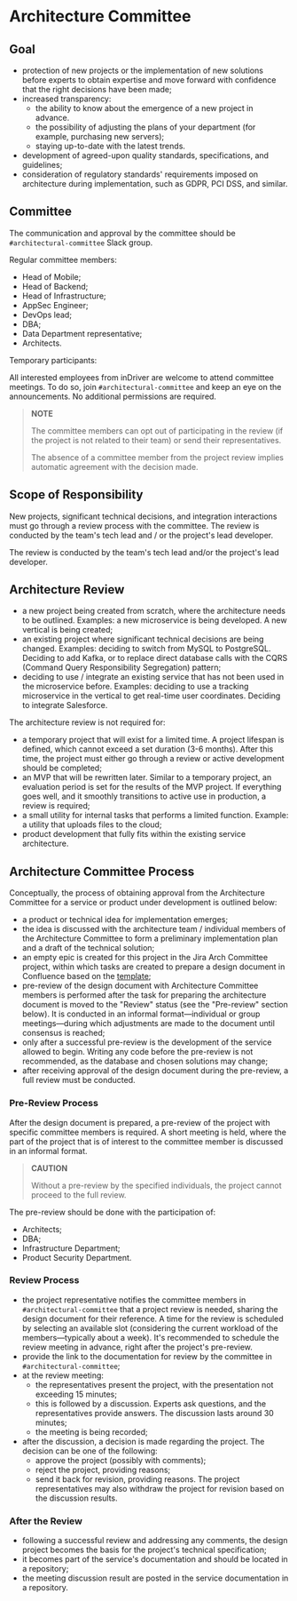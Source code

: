 # Architecture Committee


## Goal

* protection of new projects or the implementation of new solutions before experts to obtain expertise and move forward with confidence that the right decisions have been made;
* increased transparency:
  * the ability to know about the emergence of a new project in advance.
  * the possibility of adjusting the plans of your department (for example, purchasing new servers);
  * staying up-to-date with the latest trends.
* development of agreed-upon quality standards, specifications, and guidelines;
* consideration of regulatory standards' requirements imposed on architecture during implementation, such as GDPR, PCI DSS, and similar.


## Committee

The communication and approval by the committee should be `#architectural-committee` Slack group.

Regular committee members:

* Head of Mobile;
* Head of Backend;
* Head of Infrastructure;
* AppSec Engineer;
* DevOps lead;
* DBA;
* Data Department representative;
* Architects.

Temporary participants:

All interested employees from inDriver are welcome to attend committee meetings. To do so, join `#architectural-committee` and keep an eye on the announcements. No additional permissions are required.

>**NOTE**
> 
> The committee members can opt out of participating in the review (if the project is not related to their team) or send their representatives.
> 
> The absence of a committee member from the project review implies automatic agreement with the decision made.


## Scope of Responsibility

New projects, significant technical decisions, and integration interactions must go through a review process with the committee. The review is conducted by the team's tech lead and / or the project's lead developer.

The review is conducted by the team's tech lead and/or the project's lead developer.


## Architecture Review

* a new project being created from scratch, where the architecture needs to be outlined. Examples: a new microservice is being developed. A new vertical is being created;
* an existing project where significant technical decisions are being changed. Examples: deciding to switch from MySQL to PostgreSQL. Deciding to add Kafka, or to replace direct database calls with the CQRS (Command Query Responsibility Segregation) pattern;
* deciding to use / integrate an existing service that has not been used in the microservice before. Examples: deciding to use a tracking microservice in the vertical to get real-time user coordinates. Deciding to integrate Salesforce.

The architecture review is not required for:

* a temporary project that will exist for a limited time. A project lifespan is defined, which cannot exceed a set duration (3-6 months). After this time, the project must either go through a review or active development should be completed;
* an MVP that will be rewritten later. Similar to a temporary project, an evaluation period is set for the results of the MVP project. If everything goes well, and it smoothly transitions to active use in production, a review is required;
* a small utility for internal tasks that performs a limited function. Example: a utility that uploads files to the cloud;
* product development that fully fits within the existing service architecture.


## Architecture Committee Process

Conceptually, the process of obtaining approval from the Architecture Committee for a service or product under development is outlined below:

* a product or technical idea for implementation emerges;
* the idea is discussed with the architecture team / individual members of the Architecture Committee to form a preliminary implementation plan and a draft of the technical solution;
* an empty epic is created for this project in the Jira Arch Committee project, within which tasks are created to prepare a design document in Confluence based on the [template](architecture-committee-template.md);
* pre-review of the design document with Architecture Committee members is performed after the task for preparing the architecture document is moved to the "Review" status (see the "Pre-review" section below). It is conducted in an informal format—individual or group meetings—during which adjustments are made to the document until consensus is reached;
* only after a successful pre-review is the development of the service allowed to begin. Writing any code before the pre-review is not recommended, as the database and chosen solutions may change;
* after receiving approval of the design document during the pre-review, a full review must be conducted.


### Pre-Review Process

After the design document is prepared, a pre-review of the project with specific committee members is required. A short meeting is held, where the part of the project that is of interest to the committee member is discussed in an informal format.

>**CAUTION**
>
> Without a pre-review by the specified individuals, the project cannot proceed to the full review.

The pre-review should be done with the participation of:

* Architects;
* DBA;
* Infrastructure Department;
* Product Security Department.


### Review Process

* the project representative notifies the committee members in `#architectural-committee` that a project review is needed, sharing the design document for their reference. A time for the review is scheduled by selecting an available slot (considering the current workload of the members—typically about a week). It's recommended to schedule the review meeting in advance, right after the project's pre-review.
* provide the link to the documentation for review by the committee in `#architectural-committee`;
* at the review meeting:
  * the representatives present the project, with the presentation not exceeding 15 minutes;
  * this is followed by a discussion. Experts ask questions, and the representatives provide answers. The discussion lasts around 30 minutes;
  * the meeting is being recorded;
* after the discussion, a decision is made regarding the project. The decision can be one of the following:
  * approve the project (possibly with comments);
  * reject the project, providing reasons;
  * send it back for revision, providing reasons. The project representatives may also withdraw the project for revision based on the discussion results.


### After the Review

* following a successful review and addressing any comments, the design project becomes the basis for the project's technical specification;
* it becomes part of the service's documentation and should be located in a repository;
* the meeting discussion result are posted in the service documentation in a repository. 